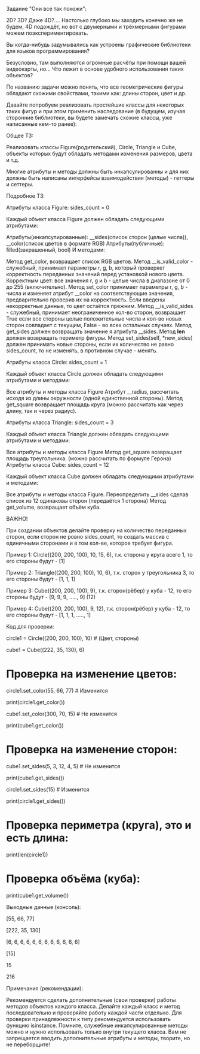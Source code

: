 Задание "Они все так похожи":

2D? 3D? Даже 4D?.... Настолько глубоко мы заходить конечно же не будем, 4D подождёт, но вот с двумерными и трёхмерными фигурами можем поэкспериментировать.

Вы когда-нибудь задумывались как устроены графические библиотеки для языков программирования?

Безусловно, там выполняются огромные расчёты при помощи вашей видеокарты, но... Что лежит в основе удобного использования таких объектов?



По названию задачи можно понять, что все геометрические фигуры обладают схожими свойствами, такими как: длины сторон, цвет и др.



Давайте попробуем реализовать простейшие классы для некоторых таких фигур и при этом применить наследование (в будущем, изучая сторонние библиотеки, вы будете замечать схожие классы, уже написанные кем-то ранее):



Общее ТЗ:

Реализовать классы Figure(родительский), Circle, Triangle и Cube, объекты которых будут обладать методами изменения размеров, цвета и т.д.

Многие атрибуты и методы должны быть инкапсулированны и для них должны быть написаны интерфейсы взаимодействия (методы) - геттеры и сеттеры.



Подробное ТЗ:



Атрибуты класса Figure: sides_count = 0

Каждый объект класса Figure должен обладать следующими атрибутами:

Атрибуты(инкапсулированные): __sides(список сторон (целые числа)), __color(список цветов в формате RGB)
Атрибуты(публичные): filled(закрашенный, bool)
И методами:

Метод get_color, возвращает список RGB цветов.
Метод __is_valid_color - служебный, принимает параметры r, g, b, который проверяет корректность переданных значений перед установкой нового цвета. Корректным цвет: все значения r, g и b - целые числа в диапазоне от 0 до 255 (включительно).
Метод set_color принимает параметры r, g, b - числа и изменяет атрибут __color на соответствующие значения, предварительно проверив их на корректность. Если введены некорректные данные, то цвет остаётся прежним.
Метод __is_valid_sides - служебный, принимает неограниченное кол-во сторон, возвращает True если все стороны целые положительные числа и кол-во новых сторон совпадает с текущим, False - во всех остальных случаях.
Метод get_sides должен возвращать значение я атрибута __sides.
Метод __len__ должен возвращать периметр фигуры.
Метод set_sides(self, *new_sides) должен принимать новые стороны, если их количество не равно sides_count, то не изменять, в противном случае - менять.


Атрибуты класса Circle: sides_count = 1

Каждый объект класса Circle должен обладать следующими атрибутами и методами:

Все атрибуты и методы класса Figure
Атрибут __radius, рассчитать исходя из длины окружности (одной единственной стороны).
Метод get_square возвращает площадь круга (можно рассчитать как через длину, так и через радиус).


Атрибуты класса Triangle: sides_count = 3

Каждый объект класса Triangle должен обладать следующими атрибутами и методами:

Все атрибуты и методы класса Figure
Метод get_square возвращает площадь треугольника. (можно рассчитать по формуле Герона)
Атрибуты класса Cube: sides_count = 12

Каждый объект класса Cube должен обладать следующими атрибутами и методами:

Все атрибуты и методы класса Figure.
Переопределить __sides сделав список из 12 одинаковы сторон (передаётся 1 сторона)
Метод get_volume, возвращает объём куба.


ВАЖНО!

При создании объектов делайте проверку на количество переданных сторон, если сторон не ровно sides_count, то создать массив с единичными сторонами и в том кол-ве, которое требует фигура.

Пример 1: Circle((200, 200, 100), 10, 15, 6), т.к. сторона у круга всего 1, то его стороны будут - [1]

Пример 2: Triangle((200, 200, 100), 10, 6), т.к. сторон у треугольника 3, то его стороны будут - [1, 1, 1]

Пример 3: Cube((200, 200, 100), 9), т.к. сторон(рёбер) у куба - 12, то его стороны будут - [9, 9, 9, ....., 9] (12)

Пример 4: Cube((200, 200, 100), 9, 12), т.к. сторон(рёбер) у куба - 12, то его стороны будут - [1, 1, 1, ....., 1]



Код для проверки:

circle1 = Circle((200, 200, 100), 10) # (Цвет, стороны)

cube1 = Cube((222, 35, 130), 6)



# Проверка на изменение цветов:

circle1.set_color(55, 66, 77) # Изменится

print(circle1.get_color())

cube1.set_color(300, 70, 15) # Не изменится

print(cube1.get_color())



# Проверка на изменение сторон:

cube1.set_sides(5, 3, 12, 4, 5) # Не изменится

print(cube1.get_sides())

circle1.set_sides(15) # Изменится

print(circle1.get_sides())



# Проверка периметра (круга), это и есть длина:

print(len(circle1))



# Проверка объёма (куба):

print(cube1.get_volume())





Выходные данные (консоль):

[55, 66, 77]

[222, 35, 130]

[6, 6, 6, 6, 6, 6, 6, 6, 6, 6, 6, 6]

[15]

15

216



Примечания (рекомендации):

Рекомендуется сделать дополнительные (свои проверки) работы методов объектов каждого класса.
Делайте каждый класс и метод последовательно и проверяйте работу каждой части отдельно.
Для проверки принадлежности к типу рекомендуется использовать функцию isinstance.
Помните, служебные инкапсулированные методы можно и нужно использовать только внутри текущего класса.
Вам не запрещается вводить дополнительные атрибуты и методы, творите, но не переборщите!
